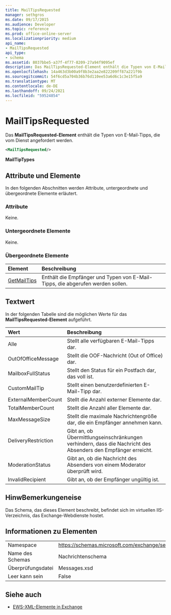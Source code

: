```yaml
---
title: MailTipsRequested
manager: sethgros
ms.date: 09/17/2015
ms.audience: Developer
ms.topic: reference
ms.prod: office-online-server
ms.localizationpriority: medium
api_name:
- MailTipsRequested
api_type:
- schema
ms.assetid: 8037bbe5-a37f-4f77-8209-27a94f9095ef
description: Das MailTipsRequested-Element enthält die Typen von E-Mail-Tipps, die vom Dienst angefordert werden.
ms.openlocfilehash: 14a463d3b00a9f8b3e2aa2e822209ff87a221f9b
ms.sourcegitcommit: 54f6cd5a704b36b76d110ee53a6d6c1c3e15f5a9
ms.translationtype: MT
ms.contentlocale: de-DE
ms.lasthandoff: 09/24/2021
ms.locfileid: "59524854"
---
```

# <a name="mailtipsrequested"></a>MailTipsRequested

Das **MailTipsRequested-Element** enthält die Typen von E-Mail-Tipps, die vom Dienst angefordert werden. 
  
```XML
<MailTipsRequested/>
```

 **MailTipTypes**
## <a name="attributes-and-elements"></a>Attribute und Elemente

In den folgenden Abschnitten werden Attribute, untergeordnete und übergeordnete Elemente erläutert.
  
### <a name="attributes"></a>Attribute

Keine.
  
### <a name="child-elements"></a>Untergeordnete Elemente

Keine.
  
### <a name="parent-elements"></a>Übergeordnete Elemente

|**Element**|**Beschreibung**|
|:-----|:-----|
|[GetMailTips](getmailtips.md) <br/> |Enthält die Empfänger und Typen von E-Mail-Tipps, die abgerufen werden sollen.  <br/> |
   
## <a name="text-value"></a>Textwert

In der folgenden Tabelle sind die möglichen Werte für das **MailTipsRequested-Element** aufgeführt. 
  
|**Wert**|**Beschreibung**|
|:-----|:-----|
|Alle  <br/> |Stellt alle verfügbaren E-Mail-Tipps dar.  <br/> |
|OutOfOfficeMessage  <br/> |Stellt die OOF-Nachricht (Out of Office) dar.  <br/> |
|MailboxFullStatus  <br/> |Stellt den Status für ein Postfach dar, das voll ist.  <br/> |
|CustomMailTip  <br/> |Stellt einen benutzerdefinierten E-Mail-Tipp dar.  <br/> |
|ExternalMemberCount  <br/> |Stellt die Anzahl externer Elemente dar.  <br/> |
|TotalMemberCount  <br/> |Stellt die Anzahl aller Elemente dar.  <br/> |
|MaxMessageSize  <br/> |Stellt die maximale Nachrichtengröße dar, die ein Empfänger annehmen kann.  <br/> |
|DeliveryRestriction  <br/> |Gibt an, ob Übermittlungseinschränkungen verhindern, dass die Nachricht des Absenders den Empfänger erreicht.  <br/> |
|ModerationStatus  <br/> |Gibt an, ob die Nachricht des Absenders von einem Moderator überprüft wird.  <br/> |
|InvalidRecipient  <br/> |Gibt an, ob der Empfänger ungültig ist.  <br/> |
   
## <a name="remarks"></a>HinwBemerkungeneise

Das Schema, das dieses Element beschreibt, befindet sich im virtuellen IIS-Verzeichnis, das Exchange-Webdienste hostet.
  
## <a name="element-information"></a>Informationen zu Elementen

|||
|:-----|:-----|
|Namespace  <br/> |https://schemas.microsoft.com/exchange/services/2006/messages  <br/> |
|Name des Schemas  <br/> |Nachrichtenschema  <br/> |
|Überprüfungsdatei  <br/> |Messages.xsd  <br/> |
|Leer kann sein  <br/> |False  <br/> |
   
## <a name="see-also"></a>Siehe auch



- [EWS-XML-Elemente in Exchange](ews-xml-elements-in-exchange.md)


